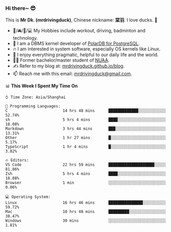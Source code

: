 ### Hi there~ 😎

This is **Mr Dk. (mrdrivingduck)**, Chinese nickname: **棠羽**. I love ducks. 🦆

- 💪/🚘/🏸/💻 My Hobbies include workout, driving, badminton and technology.
- 🍊 I am a DBMS kernel developer of [PolarDB for PostgreSQL](https://github.com/ApsaraDB/PolarDB-for-PostgreSQL).
- 🔥 I am interested in system software, especially OS kernels like *Linux*.
- 🔧 I enjoy everything pragmatic, helpful to our daily life and the world.
- 👨‍🎓 Former bachelor/master student of [NUAA](https://en.wikipedia.org/wiki/Nanjing_University_of_Aeronautics_and_Astronautics).
- ✍ Refer to my blog at: [mrdrivingduck.github.io/blog](https://www.mrdrivingduck.cn/blog/#/).
- 📫 Reach me with this email: [mrdrivingduck@gmail.com](mailto:mrdrivingduck@gmail.com).

<!--START_SECTION:waka-->
📊 **This Week I Spent My Time On** 

```text
⌚︎ Time Zone: Asia/Shanghai

💬 Programming Languages: 
C                        14 hrs 48 mins      █████████████░░░░░░░░░░░░   52.74% 
sh                       5 hrs 4 mins        ████░░░░░░░░░░░░░░░░░░░░░   18.08% 
Markdown                 3 hrs 44 mins       ███░░░░░░░░░░░░░░░░░░░░░░   13.31% 
Other                    1 hr 27 mins        █░░░░░░░░░░░░░░░░░░░░░░░░   5.17% 
TypeScript               1 hr 4 mins         █░░░░░░░░░░░░░░░░░░░░░░░░   3.82%

🔥 Editors: 
VS Code                  22 hrs 59 mins      ████████████████████░░░░░   81.86% 
Zsh                      5 hrs 4 mins        ████░░░░░░░░░░░░░░░░░░░░░   18.08% 
Browser                  1 min               ░░░░░░░░░░░░░░░░░░░░░░░░░   0.06%

💻 Operating System: 
Linux                    16 hrs 46 mins      ███████████████░░░░░░░░░░   59.72% 
Mac                      10 hrs 48 mins      █████████░░░░░░░░░░░░░░░░   38.47% 
Windows                  30 mins             ░░░░░░░░░░░░░░░░░░░░░░░░░   1.81%

```


<!--END_SECTION:waka-->

<!-- ![Mr Dk.'s GitHub Stats](https://github-readme-stats.vercel.app/api?username=mrdrivingduck&count_private&show_icons=true&theme=buefy) -->

<!-- ![Most Used Languages](https://github-readme-stats.vercel.app/api/top-langs/?username=mrdrivingduck&exclude_repo=mips32-CPU,snort-tcp-socket&theme=buefy&layout=compact&langs_count=10) -->


<!--
**mrdrivingduck/mrdrivingduck** is a ✨ _special_ ✨ repository because its `README.md` (this file) appears on your GitHub profile.

Here are some ideas to get you started:

- 🔭 I’m currently working on ...
- 🌱 I’m currently learning ...
- 👯 I’m looking to collaborate on ...
- 🤔 I’m looking for help with ...
- 💬 Ask me about ...
- 📫 How to reach me: ...
- 😄 Pronouns: ...
- ⚡ Fun fact: ...
-->
